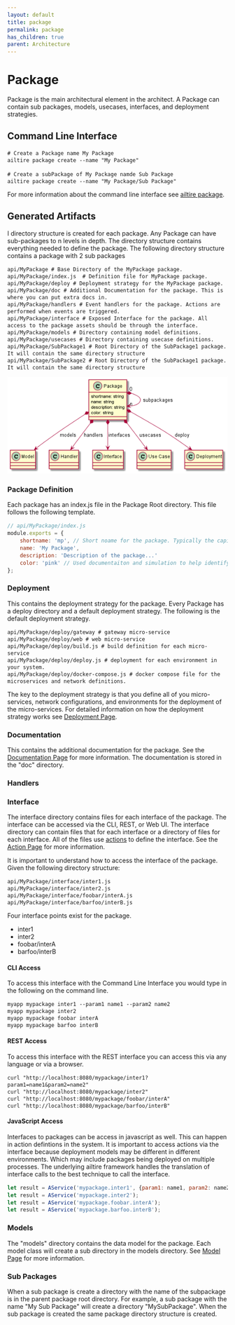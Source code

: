 ```yaml
---
layout: default
title: package
permalink: package
has_children: true
parent: Architecture
---
```


# Package

Package is the main architectural element in the architect. A Package can contain sub packages, models, usecases,
interfaces, and deployment strategies.

## Command Line Interface

```shell
# Create a Package name My Package
ailtire package create --name "My Package"

# Create a subPackage of My Package namde Sub Package
ailtire package create --name "My Package/Sub Package"
```

For more information about the command line interface see [ailtire package](cli-package).

## Generated Artifacts

I directory structure is created for each package. Any Package can have sub-packages to n levels in depth. The directory
structure contains everything needed to define the package. The following directory structure contains a package with 2
sub packages

```shell
api/MyPackage # Base Directory of the MyPackage package.
api/MyPackage/index.js  # Definition file for MyPackage package.
api/MyPackage/deploy # Deployment strategy for the MyPackage package.
api/MyPackage/doc # Additional Documentation for the package. This is where you can put extra docs in.
api/MyPackage/handlers # Event handlers for the package. Actions are performed when events are triggered.
api/MyPackage/interface # Exposed Interface for the package. All access to the package assets should be through the interface.
api/MyPackage/models # Directory containing model definitions.
api/MyPackage/usecases # Directory containing usecase definitions.
api/MyPackage/SubPackage1 # Root Directory of the SubPackage1 package. It will contain the same directory structure
api/MyPackage/SubPackage2 # Root Directory of the SubPackage1 package. It will contain the same directory structure
```

![Logical](Logical.png)

### Package Definition

Each package has an index.js file in the Package Root directory. This file follows the following template.

```javascript
// api/MyPackage/index.js
module.exports = {
    shortname: 'mp', // Short noame for the package. Typically the capiltal letters of the name.
    name: 'My Package',
    description: 'Description of the package...'
    color: 'pink' // Used documentaiton and simulation to help identify it with color. Names or rgb values can be used.
};
```

### Deployment

This contains the deployment strategy for the package. Every Package has a deploy directory and a default deployment
strategy. The following is the default deployment strategy.
```shell
api/MyPackage/deploy/gateway # gateway micro-service
api/MyPackage/deploy/web # web micro-service
api/MyPackage/deploy/build.js # build definition for each micro-service
api/MyPackage/deploy/deploy.js # deployment for each environment in  your system.
api/MyPackage/deploy/docker-compose.js # docker compose file for the microservices and network definitions.
```
The key to the deployment strategy is that you define all of you micro-services, network configurations, and environments
for the deployment of the micro-services.
For detailed information on how the deployment strategy works see [Deployment Page](deployment).

### Documentation

This contains the additional documentation for the package. See the [Documentation Page](documentation) for more
information. The documentation is stored in the "doc" directory.

### Handlers

### Interface
The interface directory contains files for each interface of the package. The interface can be accessed via the CLI,
REST, or Web UI. The interface directory can contain files that for each interface or a directory of files for each
interface. All of the files use [actions](action) to define the interface. See the [Action Page](action) for more 
information. 

It is important to understand how to access the interface of the package. Given the following directory structure:
```shell
api/MyPackage/interface/inter1.js
api/MyPackage/interface/inter2.js
api/MyPackage/interface/foobar/interA.js
api/MyPackage/interface/barfoo/interB.js
```
Four interface points exist for the package.
* inter1
* inter2
* foobar/interA
* barfoo/interB

#### CLI Access

To access this interface with the Command Line Interface you would type in the following on the command line.

```shell
myapp mypackage inter1 --param1 name1 --param2 name2
myapp mypackage inter2
myapp mypackage foobar interA
myapp mypackage barfoo interB
```

#### REST Access

To access this interface with the REST interface you can access this via any language or via a browser.

```shell
curl "http://localhost:8080/mypackage/inter1?param1=name1&param2=name2"
curl "http://localhost:8080/mypackage/inter2"
curl "http://localhost:8080/mypackage/foobar/interA"
curl "http://localhost:8080/mypackage/barfoo/interB"
```

#### JavaScript Access

Interfaces to packages can be access in javascript as well. This can happen in action defintions in the system.
It is important to access actions via the interface because deployment models may be different in different
environments. Which may include packages being deployed on multiple processes. The underlying ailtire framework
handles the translation of interface calls to the best technique to call the interface.

```javascript
let result = AService('mypackage.inter1', {param1: name1, param2: name2});
let result = AService('mypackage.inter2');
let result = AService('mypackage.foobar.interA');
let result = AService('mypackage.barfoo.interB');
```


### Models

The "models" directory contains the data model for the package. Each model class will create a sub directory in the models directory.
See [Model Page](model) for more information.

### Sub Packages

When a sub package is create a directory with the name of the subpackage is in the parent package root directory.
For example, a sub package with the name "My Sub Package" will create a directory "MySubPackage". When the sub
package is created the same package directory structure is created.

